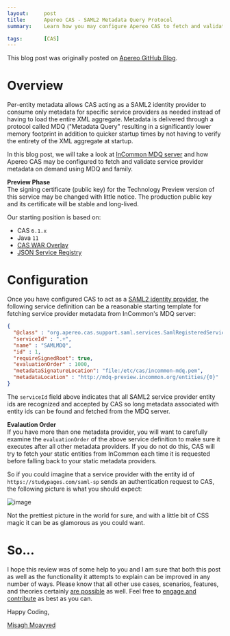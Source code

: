 ```yaml
---
layout:     post
title:      Apereo CAS - SAML2 Metadata Query Protocol
summary:    Learn how you may configure Apereo CAS to fetch and validate SAML2 metadata for service providers from InCommon's MDQ server using the metadata query protocol.

tags:       [CAS]
---
```


<div class="alert alert-success"><i class="far fa-lightbulb"></i> This blog post was originally posted on <a href="https://github.com/apereo/apereo.github.io">Apereo GitHub Blog</a>.</div>

# Overview

Per-entity metadata allows CAS acting as a SAML2 identity provider to consume only metadata for specific service providers as needed instead of having to load the entire XML aggregate. Metadata is delivered through a protocol called MDQ ("Metadata Query" resulting in a significantly lower memory footprint in addition to quicker startup times by not having to verify the entirety of the XML aggregate at startup.

In this blog post, we will take a look at [InCommon MDQ server](https://spaces.at.internet2.edu/display/MDQ/The+Guide) and how Apereo CAS may be configured to fetch and validate service provider metadata on demand using MDQ and family.

<div class="alert alert-warning">
<strong>Preview Phase</strong><br/>The signing certificate (public key) for the Technology Preview version of this service may be changed with little notice. The production public key and its certificate will be stable and long-lived.
</div>

Our starting position is based on:

- CAS `6.1.x`
- Java `11`
- [CAS WAR Overlay](https://github.com/apereo/cas-overlay-template)
- [JSON Service Registry](https://apereo.github.io/cas/development/services/JSON-Service-Management.html)

# Configuration

Once you have configured CAS to act as a [SAML2 identity provider](https://apereo.github.io/cas/development/installation/Configuring-SAML2-Authentication.html), the following service definition can be a reasonable starting template for fetching service provider metadata from InCommon's MDQ server:

```json
{
  "@class" : "org.apereo.cas.support.saml.services.SamlRegisteredService",
  "serviceId" : ".+",
  "name" : "SAMLMDQ",
  "id" : 1,
  "requireSignedRoot": true,
  "evaluationOrder" : 1000,
  "metadataSignatureLocation": "file:/etc/cas/incommon-mdq.pem",
  "metadataLocation" : "http://mdq-preview.incommon.org/entities/{0}"
}
```

The `serviceId` field above indicates that all SAML2 service provider entity ids are recognized and accepted by CAS so long metadata associated with entity ids can be found and fetched from the MDQ server.

<div class="alert alert-info">
<strong>Evalaution Order</strong><br/>If you have more than one metadata provider, you will want to carefully examine the <code>evaluationOrder</code> of the above service definition to make sure it executes after all other metadata providers. If you do not do this, CAS will try to fetch your static entities from InCommon each time it is requested before falling back to your static metadata providers.
</div>

So if you could imagine that a service provider with the entity id of `https://studypages.com/saml-sp` sends an authentication request to CAS, the following picture is what you should expect:

![image](https://user-images.githubusercontent.com/1205228/56044562-47ecfd00-5cf4-11e9-9bc2-dd0794135d8d.png)

Not the prettiest picture in the world for sure, and with a little bit of CSS magic it can be as glamorous as you could want.

# So...

I hope this review was of some help to you and I am sure that both this post as well as the functionality it attempts to explain can be improved in any number of ways. Please know that all other use cases, scenarios, features, and theories certainly [are possible](https://apereo.github.io/2017/02/18/onthe-theoryof-possibility/) as well. Feel free to [engage and contribute](https://apereo.github.io/cas/developer/Contributor-Guidelines.html) as best as you can.

Happy Coding,

[Misagh Moayyed](https://fawnoos.com)
